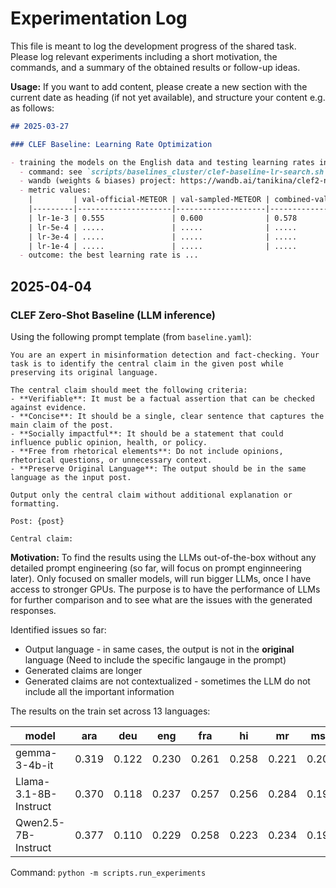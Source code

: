 # Experimentation Log

This file is meant to log the development progress of the shared task. Please log relevant experiments including a short motivation, the commands, and a summary of the obtained results or follow-up ideas.

**Usage:** If you want to add content, please create a new section with the current date as heading (if not yet available), and structure your content e.g. as follows:

```markdown
## 2025-03-27

### CLEF Baseline: Learning Rate Optimization

- training the models on the English data and testing learning rates in the following range: 1e-3, 5e-4, 3e-4, 1e-4, for each learning rate we train 3 models with different seeds.
  - command: see `scripts/baselines_cluster/clef-baseline-lr-search.sh`
  - wandb (weights & biases) project: https://wandb.ai/tanikina/clef2-normalization-src_baselines (this is just an example!)
  - metric values:
    |         | val-official-METEOR | val-sampled-METEOR | combined-val-METEOR |
    |---------|---------------------|--------------------|---------------------|
    | lr-1e-3 | 0.555               | 0.600              | 0.578               |
    | lr-5e-4 | .....               | .....              | .....               |
    | lr-3e-4 | .....               | .....              | .....               |
    | lr-1e-4 | .....               | .....              | .....               |
  - outcome: the best learning rate is ...
```

## 2025-04-04

### CLEF Zero-Shot Baseline (LLM inference)

Using the following prompt template (from `baseline.yaml`):

```
You are an expert in misinformation detection and fact-checking. Your task is to identify the central claim in the given post while preserving its original language.

The central claim should meet the following criteria:
- **Verifiable**: It must be a factual assertion that can be checked against evidence.
- **Concise**: It should be a single, clear sentence that captures the main claim of the post.
- **Socially impactful**: It should be a statement that could influence public opinion, health, or policy.
- **Free from rhetorical elements**: Do not include opinions, rhetorical questions, or unnecessary context.
- **Preserve Original Language**: The output should be in the same language as the input post.

Output only the central claim without additional explanation or formatting.

Post: {post}

Central claim:
```

**Motivation:** To find the results using the LLMs out-of-the-box without any detailed prompt engineering (so far, will focus on prompt enginneering later). Only focused on smaller models, will run bigger LLMs, once I have access to stronger GPUs. The purpose is to have the performance of LLMs for further comparison and to see what are the issues with the generated responses.

Identified issues so far:
- Output language - in same cases, the output is not in the **original** language (Need to include the specific langauge in the prompt)
- Generated claims are longer
- Generated claims are not contextualized - sometimes the LLM do not include all the important information

The results on the train set across 13 languages:

| model                 |   ara |   deu |   eng |   fra |    hi |    mr |   msa |    pa |   pol |   por |   spa |    ta |   tha |
|-----------------------|-------|-------|-------|-------|-------|-------|-------|-------|-------|-------|-------|-------|-------|
| gemma-3-4b-it         | 0.319 | 0.122 | 0.230 | 0.261 | 0.258 | 0.221 | 0.207 | 0.282 | 0.171 | 0.272 | 0.266 | 0.366 | 0.039 |
| Llama-3.1-8B-Instruct | 0.370 | 0.118 | 0.237 | 0.257 | 0.256 | 0.284 | 0.190 | 0.304 | 0.161 | 0.273 | 0.266 | 0.348 | 0.049 |
| Qwen2.5-7B-Instruct   | 0.377 | 0.110 | 0.229 | 0.258 | 0.223 | 0.234 | 0.194 | 0.269 | 0.163 | 0.278 | 0.270 | 0.342 | 0.063 |

Command: `python -m scripts.run_experiments`